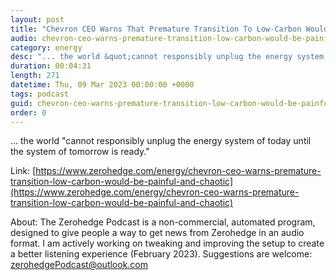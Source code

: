 ```yaml
---
layout: post
title: "Chevron CEO Warns That Premature Transition To Low-Carbon Would Be &quot;Painful And Chaotic&quot;"
audio: chevron-ceo-warns-premature-transition-low-carbon-would-be-painful-and-chaotic-0
category: energy
desc: "... the world &quot;cannot responsibly unplug the energy system of today until the system of tomorrow is ready.&quot;"
duration: 00:04:31
length: 271
datetime: Thu, 09 Mar 2023 00:00:00 +0000
tags: podcast
guid: chevron-ceo-warns-premature-transition-low-carbon-would-be-painful-and-chaotic-0
order: 0
---
```

... the world &quot;cannot responsibly unplug the energy system of today until the system of tomorrow is ready.&quot;

Link: [https://www.zerohedge.com/energy/chevron-ceo-warns-premature-transition-low-carbon-would-be-painful-and-chaotic](https://www.zerohedge.com/energy/chevron-ceo-warns-premature-transition-low-carbon-would-be-painful-and-chaotic)

About: The Zerohedge Podcast is a non-commercial, automated program, designed to give people a way to get news from Zerohedge in an audio format.  I am actively working on tweaking and improving the setup to create a better listening experience (February 2023).  Suggestions are welcome: [zerohedgePodcast@outlook.com](mailto:zerohedgePodcast@outlook.com)
